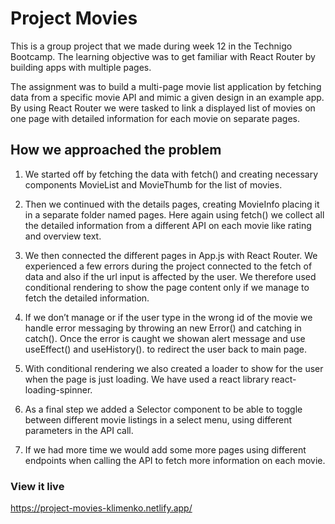 # Project Movies
This is a group project that we made during week 12 in the Technigo Bootcamp. The learning objective was to get familiar with React Router by building apps with multiple pages.

The assignment was to build a multi-page movie list application by fetching data from a specific movie API and mimic a given design in an example app. By using React Router we were tasked to link a displayed list of movies on one page with detailed information for each movie on separate pages.

## How we approached the problem
1. We started off by fetching the data with fetch() and creating necessary components MovieList and MovieThumb for the list of movies. 

2. Then we continued with the details pages, creating MovieInfo placing it in a separate folder named pages. Here again using fetch() we collect all the detailed information from a different API on each movie like rating and overview text. 

3. We then connected the different pages in App.js with React Router. We experienced a few errors during the project connected to the fetch of data and also if the url input is affected by the user. We therefore used conditional rendering to show the page content only if we manage to fetch the detailed information. 

4. If we don’t manage or if the user type in the wrong id of the movie we handle error messaging by throwing an new Error() and catching in catch(). 
Once the error is caught we showan alert message and use useEffect() and useHistory(). to redirect the user back to main page. 

5. With conditional rendering we also created a loader to show for the user when the page is just loading. We have used a react library react-loading-spinner.

6. As a final step we added a Selector component to be able to toggle between different movie listings in a select menu, using different parameters in the API call. 

7. If we had more time we would add some more pages using different endpoints when calling the API to fetch more information on each movie.

### View it live

https://project-movies-klimenko.netlify.app/
